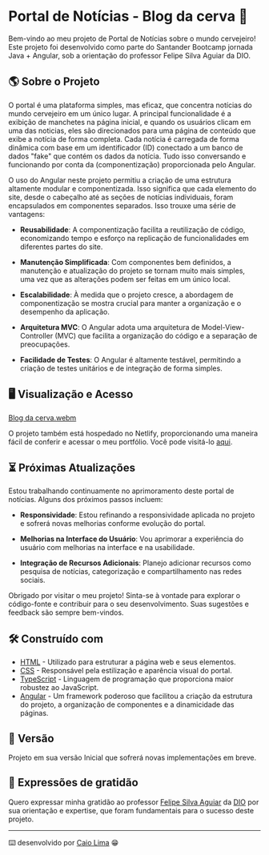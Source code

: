 # Portal de Notícias - Blog da cerva 🍺

Bem-vindo ao meu projeto de Portal de Notícias sobre o mundo cervejeiro! Este projeto foi desenvolvido como parte do Santander Bootcamp jornada Java + Angular, sob a orientação do professor Felipe Silva Aguiar da DIO.

## 🌎 Sobre o Projeto

O portal é uma plataforma simples, mas eficaz, que concentra notícias do mundo cervejeiro em um único lugar. A principal funcionalidade é a exibição de manchetes na página inicial, e quando os usuários clicam em uma das noticias, eles são direcionados para uma página de conteúdo que exibe a notícia de forma completa. Cada notícia é carregada de forma dinâmica com base em um identificador (ID) conectado a um banco de dados "fake" que contém os dados da notícia. Tudo isso conversando e funcionando por conta da (componentização) proporcionada pelo Angular.

O uso do Angular neste projeto permitiu a criação de uma estrutura altamente modular e componentizada. Isso significa que cada elemento do site, desde o cabeçalho até as seções de notícias individuais, foram encapsulados em componentes separados. Isso trouxe uma série de vantagens:

- **Reusabilidade**: A componentização facilita a reutilização de código, economizando tempo e esforço na replicação de funcionalidades em diferentes partes do site.

- **Manutenção Simplificada**: Com componentes bem definidos, a manutenção e atualização do projeto se tornam muito mais simples, uma vez que as alterações podem ser feitas em um único local.

- **Escalabilidade**: À medida que o projeto cresce, a abordagem de componentização se mostra crucial para manter a organização e o desempenho da aplicação.

- **Arquitetura MVC**: O Angular adota uma arquitetura de Model-View-Controller (MVC) que facilita a organização do código e a separação de preocupações.

- **Facilidade de Testes**: O Angular é altamente testável, permitindo a criação de testes unitários e de integração de forma simples.

## 🖥️ Visualização e Acesso

[Blog da cerva.webm](https://github.com/caioaugustolima/angular-blog/assets/50187646/3e366619-06e1-467c-bae4-b8754139cb20)


O projeto também está hospedado no Netlify, proporcionando uma maneira fácil de conferir e acessar o meu portfólio. Você pode visitá-lo [aqui](https://blogdacerva.netlify.app/).


## ⏳ Próximas Atualizações


Estou trabalhando continuamente no aprimoramento deste portal de notícias. Alguns dos próximos passos incluem:

- **Responsividade**: Estou refinando a responsividade aplicada no projeto e sofrerá novas melhorias conforme evolução do portal.

- **Melhorias na Interface do Usuário**: Vou aprimorar a experiência do usuário com melhorias na interface e na usabilidade.

- **Integração de Recursos Adicionais**: Planejo adicionar recursos como pesquisa de notícias, categorização e compartilhamento nas redes sociais.

Obrigado por visitar o meu projeto! Sinta-se à vontade para explorar o código-fonte e contribuir para o seu desenvolvimento. Suas sugestões e feedback são sempre bem-vindos.

## 🛠️ Construído com

* [HTML](#) - Utilizado para estruturar a página web e seus elementos.
* [CSS](#) - Responsável pela estilização e aparência visual do portal.
* [TypeScript](#) - Linguagem de programação que proporciona maior robustez ao JavaScript.
* [Angular](#) - Um framework poderoso que facilitou a criação da estrutura do projeto, a organização de componentes e a dinamicidade das páginas.

## 📌 Versão

Projeto em sua versão Inicial que sofrerá novas implementações em breve.

## 🎁 Expressões de gratidão

Quero expressar minha gratidão ao professor [Felipe Silva Aguiar](https://www.linkedin.com/in/felipe-exe/) da [DIO](https://www.dio.me/) por sua orientação e expertise, que foram fundamentais para o sucesso deste projeto.

---
⌨️ desenvolvido por [Caio Lima](https://github.com/caioaugustolima) 😁
